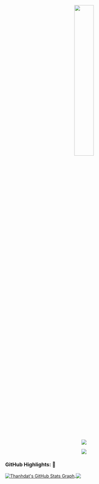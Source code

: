 <p align="center"><img src="animation.gif" width="35%"></p>

<p align="center">
<img src="https://readme-typing-svg.herokuapp.com?font=Architects+Daughter&center=true&vCenter=true&duration=3000&color=%2338C2FF&size=40&height=200&width=800&lines=Heyyy!+I'm+Thành+Đạt+%3C3;I+am+a+2nd+yr+at+FPT+University;I'+am+a+Software+Engineering;Welcome+to+my+profile+!">
</p>

<p  align="center">
<img src="https://user-images.githubusercontent.com/73097560/115834477-dbab4500-a447-11eb-908a-139a6edaec5c.gif">             
<br>

### GitHub Highlights: :blossom:

<a href="https://github.com/thanhdat2011">
  <img align="center" src="https://github-profile-summary-cards.vercel.app/api/cards/profile-details?username=thanhdat2011&theme=material-palenight&hide_border=true)](https://github.com/thanhdat2011" alt="Thanhdat's GitHub Stats Graph"/>
</a>
<a href="">
  <img align="center" src="http://github-readme-streak-stats.herokuapp.com?user=thanhdat2011&theme=material-palenight"/>
</a>
